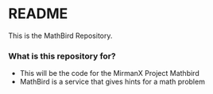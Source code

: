 # README #

This is the MathBird Repository.

### What is this repository for? ###

* This will be the code for the MirmanX Project Mathbird
* MathBird is a service that gives hints for a math problem
